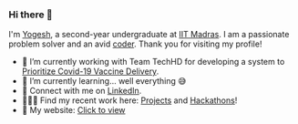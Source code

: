 ### Hi there 👋

I'm <a href="https://yogeshiitm.github.io" target="_blank">Yogesh</a>, a second-year undergraduate at <a href="https://www.linkedin.com/posts/reachiitm_nirfrankings-nirfrankings2020-nirf2020-activity-6676763324744511488-qeDW" target="_blank">IIT Madras</a>. I am a passionate problem solver and an avid <a href="https://www.hackerrank.com/yogeshiitm" target="_blank">coder</a>. Thank you for visiting my profile!


- 🔭 I’m currently working with Team TechHD for developing a system to <a href="https://techhd.herokuapp.com/" target="_blank">Prioritize Covid-19 Vaccine Delivery</a>.
- 🌱 I’m currently learning... well everything 😅
- 👯 Connect with me on <a href="https://www.linkedin.com/in/yogeshiitm/" target="_blank">LinkedIn</a>.
- 👨🏻‍💻 Find my recent work here: <a href="https://yogeshiitm.github.io/projects" target="_blank">Projects</a> and <a href="https://yogeshiitm.github.io/competitions" target="_blank">Hackathons</a>!
- 💬 My website: [Click to view](https://yogeshiitm.github.io)
<!--
- 💬 How to reach me: yogeshiitm1[at]gmail[dot]com
- ⚡ My website: [click to view](https://yogeshiitm.github.io)
-->

<!--
- 🔭 I’m currently working with [Team Sahaay](http://cfi.iitm.ac.in/wordpress/index.php/sahaay/) for developing a prototype of an Electronic Travel Aid (ETA) for blind people.
- 🌱 I'm looking forward to learning new skills!
- 🌱 Looking forward to learning new skills!
- 👯 Let's connect on [LinkedIn](https://www.linkedin.com/in/yogeshiitm/)!
- 👨🏻‍💻 You can  find my recent projects <a href="https://yogeshiitm.github.io/projects" target="_blank">here</a>!
- 💬 Ask me about programming or anything related to tech!
- 📫 How to reach me: yogesh[at]smail.iitm.ac.in or yogeshiitm1[at]gmail[dot]com
- ⚡ Fun fact: I'm silent outside but talkative inside xD 
-->

<!--
I'm Yogesh, a second-year undergraduate at IIT Madras. I am a passionate problem solver and an avid coder. Thank you for visiting my profile!
- 🌱 I’m currently learning design and implementation of web apps with Python, JavaScript, and SQL using frameworks like Django, React, and Bootstrap.
- 👯 Connect with me on [Linkedin](https://www.linkedin.com/in/yogeshiitm/)
- 💬 Ask me about programming, tech or life at IIT (xD)
- 💬 Ask me about programming, tech or just say hello!
- ⚡ Fun fact: I don't trust words. I trust vibes.
- ⚡ Fun fact: I am a [talkative introvert](https://www.16personalities.com/articles/the-mystery-of-the-talkative-introvert).
-->

<!--
### Hi there 👋

- 🔭 I’m currently working on ...
- 🌱 I’m currently learning ...
- 👯 I’m looking to collaborate on ...
- 🤔 I’m looking for help with ...
- 💬 Ask me about ...
- 📫 How to reach me: ...
- 😄 Pronouns: ...
- ⚡ Fun fact: ...
-->

